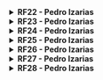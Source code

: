 <details>
  <summary><b> RF22 - Pedro Izarias  </b></summary>

#### Versões do Requisito
A tabela abaixo mostra as versões do requisito RF22.

**Tabela 90:** Versão do requisito RF22.

| Versão | Rastreabilidade |
| ------ | --------------- |
| Versão 1 | [RF22](Elicitacao/ResquisitosCorrigidos.md) |

**Autor:** [Pedro Izarias](https://github.com/Izarias)

#### Estrutura de Desenvolvimento do Requisito
A tabela abaixo mostra a estrutura do requisito RF22.

**Tabela 91:** Estrutura do requisito RF22.

| Características | Explicação | Rastreabilidade |
| --------------- | ---------- | --------------- |
| Nome do Requisito | Usuário empresa pode atualizar dados dos funcionários | [RF22](Elicitacao/ResquisitosCorrigidos.md) |
| Alocação no App | Na região de gerenciamento de funcionários | [Diagrama de Caso de Uso](ignore/IgnoreDiagramaCasoUso.md) |
| Resolução de requisitos em conflito | Este requisito não conflita com outros requisitos, mas necessita de uma base de dados atualizada e precisa. | - |
| Verificação | Verificar se a funcionalidade permite a atualização correta dos dados dos funcionários ou realizar testes com dados reais. | - |
| Correção de Defeitos | Através de relatórios e de feedbacks de usuários. | - |
| Análise de impacto na evolução | Baixo impacto: Afeta principalmente a interface de usuário e a atualização de dados de funcionários. | - |

**Autor:** [Pedro Izarias](https://github.com/Izarias)

#### Artefatos Gerados Pelos Requisitos Funcionais
A tabela abaixo mostra os artefatos gerados pelo requisito RF22.

**Tabela 92:** Artefatos Gerados pelo requisito RF22.

| Artefato | Identificador | Rastreabilidade |
| -------- | ------------- | --------------- |
| Cenário | <li> Atualização das Informações pessoais | [Cenários](modelagem/cenarios.md) |
| Léxico | **Verbo:** <br> <li> Atualizar dados pessoais <br> <br> **Objeto:** <br> <li> Perfil do Trabalhador  <br>  | [Léxicos](modelagem/lexico.md) |
| Casos de Uso | Não Possui | - |
| Especificação Suplementar | **Para a implementação:** <br> <li> RI01 - Integração com eSocial <br> <li> RI03 - Permitir integração com vários outros softwares <br> <br> **Para a confiabilidade:** <br> <li> CON02 - O sistema deve possuir as informações atualizadas e condizentes com a realidade. <br> <li> CON03 - O sistema deve manter íntegra as informações sobre o usuário e seus contratos de trabalho. | [Especificação Suplementar](modelagem/especSuplementar.md) |
| História de Usuário | HI05 - Alterar os dados do perfil  | [História de Usuário](modelagemAgil/historiaUsuario.md) |
| Backlog | <li> [Tema: TM02 - Contratos de Trabalho e Benefícios](modelagemAgil/backlog.md) <br> <li> [Épico: EP03 – Contratos](modelagemAgil/backlog.md) <br> <li> [História: HI22 - Como usuário, eu quero atualizar os dados dos funcionários para manter as informações atualizadas.](modelagemAgil/backlog.md) | [Backlog](modelagemAgil/backlog.md) |

**Autor:** [Pedro Izarias](https://github.com/Izarias)

#### Elos
A tabela abaixo mostra os elos do requisito RF22.

**Tabela 93:** Elos do requisito RF22.

| Tipo de Elo | Categoria         | Elementos Rastreáveis                                    | Descrição do ELO| Requisitos Relacionados | 
| -------------- | -----------------  | ----------------------------------------------------- | -------------| ---- |
| Recurso | Desenvolvimento | <li> Módulo de Atualização de Dados de Funcionários <br> <li> Banco de Dados para Armazenamento de Dados de Funcionários <br> <li> Interface de Usuário para Atualização de Dados. | O banco de dados para armazenar os dados dos funcionários atualizados e a interface de usuário para permitir a atualização dessas informações são recursos necessários. | **Os requisitos que fornecem os recursos necessários são:** <br> <br> Requisitos Funcionais: <br> <li> RF03: Usuário pode consultar suas informações pessoais <br> <li> RF04: Usuário pode atualizar suas informações pessoais <br> <br>  Requisitos não funcionais: <br> <li> RNF14: O aplicativo deve seguir padrões de design aceitos por empresas e instituições, com uma taxa de conformidade de 95% nas avaliações de usabilidade. <br> <li> RNF18: O sistema deve listar contratos de trabalho com todos os detalhes relevantes, atualizados em tempo real.|


**Autor:** [Pedro Izarias](https://github.com/Izarias)

</details>

<details>
  <summary><b> RF23 - Pedro Izarias  </b></summary>
A tabela abaixo mostra as versões do requisito RF23.

**Tabela 94:** Versão do requisito RF23.
  
#### Versões do Requisito

| Versão                              | Rastreabilidade                                  |
| ----------------------------------- | ------------------------------------------------ |
| Versão 1                            | [RF23](Elicitacao/ResquisitosCorrigidos.md)      |

- **Autor:** [Pedro Izarias](https://github.com/Izarias)

#### Estrutura de Desenvolvimento do Requisito
A tabela abaixo mostra a estrutura do requisito RF23.

**Tabela 95:** Estrutura do requisito RF23.

| Características                     | Explicação                                                                                  | Rastreabilidade                                      |
| ----------------------------------- | ------------------------------------------------------------------------------------------- | --------------------------------------------------- |
| Nome do Requisito                   | Usuário empresa pode consultar contratos de trabalho                            | [RF23](Elicitacao/ResquisitosCorrigidos.md)         |
| Alocação no App                     | Na área de configurações de perfil do usuário e dentro de cada seção de notificações específicas | [Diagrama de Caso de Uso](ignore/IgnoreDiagramaCasoUso.md) |
| Resolução de requisitos em conflito | Este requisito não conflita com outros requisitos, mas depende da funcionalidade de envio e recebimento de notificações. | -                                                   |
| Verificação                         | Verificar se o usuário pode configurar suas preferências de notificação e se as notificações são entregues corretamente. | Será realizada pelo grupo em breve                   |
| Correção de Defeitos                | Através de relatórios de feedbacks dos usuários.                                       | Não foi necessário corrigir falhas para esse requisito no decorrer do desenvolvimento. |
| Análise de impacto na evolução      | Baixo impacto: Afeta principalmente a interface de usuário e a funcionalidade de notificação. | -                                                   |

- **Autor:** [Pedro Izarias](https://github.com/Izarias)

#### Artefatos Gerados Pelos Requisitos Funcionais
A tabela abaixo mostra os artefatos gerados pelo requisito RF23.

**Tabela 96:** Artefatos Gerados pelo requisito RF23.

| Artefato                            | Identificador                                           | Rastreabilidade                               |
| ----------------------------------- | ------------------------------------------------------- | --------------------------------------------- |
| Cenário                             | - Não foi possível identificar um cenário específico para este requisito.                   | -                                             |
| Léxico                              | - Verbo: Consultar Vínculos Empregatícios <br> - Objeto: <br> Contrato de Trabalho <br>- Vínculo Empregatício | [Léxicos](modelagem/lexico.md)                |
| Casos de Uso                        | Não Possui           | -    |
| Especificação Suplementar           | - Para a implementação: [RI05 - Ter a capacidade de atender alterações de demanda no sistema, como mudanças em volumes de dados, de quantidade de transações ou de quantidade de usuários.](modelagem/especSuplementar.md) <br> - Para a confiabilidade: [CON05 - O sistema deve permitir que o usuário se recupere de problemas e erros. ](modelagem/especSuplementar.md) | [Especificação Suplementar](modelagem/especSuplementar.md) |
| História de Usuário                 |  HI06 - Visualizar contratos Antigo <br> HI08 - Visualizar gráficos de contratos <br> HI11 - Visualizar contratos Antigos    | [História de Usuário](modelagemAgil/historiaUsuario.md) |

- **Autor:** [Pedro Izarias](https://github.com/Izarias)

#### Os Elos
A tabela abaixo mostra os elos do requisito RF23.

**Tabela 97:** Elos do requisito RF23.

| Tipo de Elo | Categoria         | Elementos Rastreáveis                                    | Descrição do ELO| Requisitos Relacionados | 
| -------------- | -----------------  | ----------------------------------------------------- | -------------| ---- |
| Recurso | Desenvolvimento | <li> Módulo de Consulta de Contratos de Trabalho <br> <li> Banco de Dados para Armazenamento de Contratos de Trabalho <br> <li> Interface de Usuário para Consulta de Contratos. | O banco de dados para armazenar os contratos de trabalho e a interface de usuário para permitir a consulta dessas informações são recursos necessários. | **Os requisitos que fornecem os recursos necessários são:** <br> <br> Requisitos Funcionais: <br> <li> RF05: Usuário trabalhador pode consultar contratos de trabalho <br> <br>  Requisitos não funcionais: <br> <li> RNF18: O sistema deve listar contratos de trabalho com todos os detalhes relevantes, atualizados em tempo real.|

- **Autor:** [Pedro Izarias](https://github.com/Izarias)

</details>

<details>
  <summary><b> RF24 - Pedro Izarias  </b></summary>
A tabela abaixo mostra as versões do requisito RF24.

**Tabela 98:** Versão do requisito RF24.

#### Versões do Requisito

| Versão                              | Rastreabilidade                                  |
| ----------------------------------- | ------------------------------------------------ |
| Versão 1                            | [RF24](Elicitacao/ResquisitosCorrigidos.md)      |

- **Autor:** [Pedro Izarias](https://github.com/Izarias)

#### Estrutura de Desenvolvimento do Requisito
A tabela abaixo mostra a estrutura do requisito RF24.

**Tabela 99:** Estrutura do requisito RF24.

| Características                     | Explicação                                                                                  | Rastreabilidade                                      |
| ----------------------------------- | ------------------------------------------------------------------------------------------- | --------------------------------------------------- |
| Nome do Requisito                   | Usuário empresa pode gerar relatórios trabalhistas                                           | [RF24](Elicitacao/ResquisitosCorrigidos.md)         |
| Alocação no App                     | Na área de configurações de perfil do usuário e dentro de cada seção de feedback específica | [Diagrama de Caso de Uso](ignore/IgnoreDiagramaCasoUso.md) |
| Resolução de requisitos em conflito | Este requisito não conflita com outros requisitos, mas depende da funcionalidade de envio e recebimento de feedbacks. | -                                                   |
| Verificação                         | Verificar se o usuário pode acessar a função de enviar feedbacks e se esses feedbacks são recebidos e processados corretamente. | Será realizada pelo grupo em breve                   |
| Correção de Defeitos                | Através de relatórios de feedbacks dos usuários.                                       | Não foi necessário corrigir falhas para esse requisito no decorrer do desenvolvimento. |
| Análise de impacto na evolução      | Baixo impacto: Afeta principalmente a interface de usuário e a funcionalidade de feedback. | -                                                   |

- **Autor:** [Pedro Izarias](https://github.com/Izarias)

#### Artefatos Gerados Pelos Requisitos Funcionais
A tabela abaixo mostra os artefatos gerados pelo requisito RF24.

**Tabela 100:** Artefatos Gerados pelo requisito RF24.

| Artefato                            | Identificador                                           | Rastreabilidade                               |
| ----------------------------------- | ------------------------------------------------------- | --------------------------------------------- |
| Cenário                             | - Exportar Relatório de Vínculos Empregatícios                  | [Cenários](modelagem/cenarios.md)                                 |
| Léxico                              | - Verbo: Emitir PDF do Contrato de Trabalho <br> - Objeto: Informação do Contrato | [Léxicos](modelagem/lexico.md)                |
| Casos de Uso                        |       Não Possui              | -      |
| Especificação Suplementar           | - Para a implementação: [RI06 - Seguir os manuais de interface de acordo com o gov.br.](modelagem/especSuplementar.md) <br> - Para a confiabilidade: [CON06 - O sistema deve impedir que o usuário realize atividades que possam colocar a integridade do sistema e de outros usuários em risco.](modelagem/especSuplementar.md) | [Especificação Suplementar](modelagem/especSuplementar.md) |
| História de Usuário                 |   HI22 - Visualizar relatório de atividades da conta.   | [História de Usuário](modelagemAgil/historiaUsuario.md) |

- **Autor:** [Pedro Izarias](https://github.com/Izarias)

#### Os Elos
A tabela abaixo mostra os elos do requisito RF24.

**Tabela 101:** Elos do requisito RF24.

| Tipo de Elo | Categoria         | Elementos Rastreáveis                                    | Descrição do ELO| Requisitos Relacionados | 
| -------------- | -----------------  | ----------------------------------------------------- | -------------| ---- |
| Recurso | Desenvolvimento | <li> Módulo de Geração de Relatórios <br> <li> Banco de Dados para Armazenamento de Informações Trabalhistas <br> <li> Interface de Usuário para Geração de Relatórios. | O banco de dados para armazenar as informações trabalhistas e a interface de usuário para permitir a geração de relatórios são recursos necessários. | **Os requisitos que fornecem os recursos necessários são:** <br> <br> Requisitos Funcionais: <br> <li> RF06: Usuário trabalhador pode consultar benefícios <br> <br>  Requisitos não funcionais: <br> <li> RNF12: O sistema deve permitir a exportação de dados em formatos compatíveis com outros sistemas de gestão.|

- **Autor:** [Pedro Izarias](https://github.com/Izarias)

</details>

<details>
  <summary><b> RF25 - Pedro Izarias  </b></summary>
A tabela abaixo mostra as versões do requisito RF25.

**Tabela 102:** Versão do requisito RF25.

#### Versões do Requisito

| Versão                              | Rastreabilidade                                  |
| ----------------------------------- | ------------------------------------------------ |
| Versão 1                            | [RF25](Elicitacao/ResquisitosCorrigidos.md)      |

- **Autor:** [Pedro Izarias](https://github.com/Izarias)

#### Estrutura de Desenvolvimento do Requisito
A tabela abaixo mostra a estrutura do requisito RF25.

**Tabela 103:** Estrutura do requisito RF25.

| Características                     | Explicação                                                                                  | Rastreabilidade                                      |
| ----------------------------------- | ------------------------------------------------------------------------------------------- | --------------------------------------------------- |
| Nome do Requisito                   | Usuário empresa pode gerenciar contratos de trabalho (adicionar novos, atualizar já existentes e encerrar contratos) | [RF25](Elicitacao/ResquisitosCorrigidos.md)         |
| Alocação no App                     | Na área de gestão de recursos humanos e na seção de administração de contratos de trabalho | [Diagrama de Caso de Uso](ignore/IgnoreDiagramaCasoUso.md) |
| Resolução de requisitos em conflito | Este requisito não conflita diretamente com outros requisitos, mas requer integração com funcionalidades de gerenciamento de dados e segurança. | -                                                   |
| Verificação                         | Verificar se a funcionalidade permite adicionar, atualizar e encerrar contratos de trabalho de forma eficiente e segura. | Será realizada pelo grupo em breve                   |
| Correção de Defeitos                | Através de relatórios de erros e feedbacks dos usuários.                                       | Não foi necessário corrigir falhas para esse requisito no decorrer do desenvolvimento. |
| Análise de impacto na evolução      | Médio impacto: Afeta diretamente a gestão de recursos humanos e a administração de contratos de trabalho na empresa. | -                                                   |

- **Autor:** [Pedro Izarias](https://github.com/Izarias)

#### Artefatos Gerados Pelos Requisitos Funcionais
A tabela abaixo mostra os artefatos gerados pelo requisito RF25.

**Tabela 104:** Artefatos Gerados pelo requisito RF25.

| Artefato                            | Identificador                                           | Rastreabilidade                               |
| ----------------------------------- | ------------------------------------------------------- | --------------------------------------------- |
| Cenário                             | - Atualização dos Contratos de Trabalho                   | [Cenários](modelagem/cenarios.md)                                            |
| Léxico                              | - Verbo: <br>Adicionar Novo Contrato de Trabalho <br> Atualizar dados pessoais <br> - Objeto: Contrato de Trabalho <br> - Estado: <br> Contrato Ativo <br> Contrato Finalizado | [Léxicos](modelagem/lexico.md)                |
| Casos de Uso                        |    Não Possui     | -        |
| Especificação Suplementar           |  - Para a confiabilidade: [CON04 - O sistema deve seguir a Lei Geral de Proteção de Dados (LGPD).](modelagem/especSuplementar.md) | [Especificação Suplementar](modelagem/especSuplementar.md) |
| História de Usuário                 | HI09 - Realizar anotações em contratos <br> HI17 - Alterar Dados de Contrato     | [História de Usuário](modelagemAgil/historiaUsuario.md) |

- **Autor:** [Pedro Izarias](https://github.com/Izarias)

#### Os Elos
A tabela abaixo mostra os elos do requisito RF25.

**Tabela 105:** Elos do requisito RF25.

| Tipo de Elo | Categoria         | Elementos Rastreáveis                                    | Descrição do ELO| Requisitos Relacionados | 
| -------------- | -----------------  | ----------------------------------------------------- | -------------| ---- |
| Recurso | Desenvolvimento | <li> Módulo de Gerenciamento de Contratos de Trabalho <br> <li> Banco de Dados para Armazenamento de Contratos <br> <li> Interface de Usuário para Gerenciamento de Contratos. | O módulo de gerenciamento de contratos de trabalho e a interface de usuário para permitir o gerenciamento são recursos necessários. | **Os requisitos que fornecem os recursos necessários são:** <br> <br> Requisitos Funcionais: <br> <li> RF05: Usuário trabalhador pode consultar contratos de trabalho <br> <br>  Requisitos não funcionais: <br> <li> RNF18: O sistema deve listar contratos de trabalho com todos os detalhes relevantes, atualizados em tempo real.|

- **Autor:** [Pedro Izarias](https://github.com/Izarias)

</details>

<details>
  <summary><b> RF26 - Pedro Izarias  </b></summary>
A tabela abaixo mostra as versões do requisito RF26.

**Tabela 106:** Versão do requisito RF26.

#### Versões do Requisito

| Versão                              | Rastreabilidade                                  |
| ----------------------------------- | ------------------------------------------------ |
| Versão 1                            | [RF26](Elicitacao/ResquisitosCorrigidos.md)      |

- **Autor:** [Pedro Izarias](https://github.com/Izarias)

#### Estrutura de Desenvolvimento do Requisito
A tabela abaixo mostra a estrutura do requisito RF26.

**Tabela 107:** Estrutura do requisito RF26.

| Características                     | Explicação                                                                                  | Rastreabilidade                                      |
| ----------------------------------- | ------------------------------------------------------------------------------------------- | --------------------------------------------------- |
| Nome do Requisito                   | Usuário empresa pode cadastrar benefícios para a empresa | [RF26](Elicitacao/ResquisitosCorrigidos.md)         |
| Alocação no App                     | Na área de gestão de recursos humanos e na seção de administração de benefícios trabalhistas | [Diagrama de Caso de Uso](ignore/IgnoreDiagramaCasoUso.md) |
| Resolução de requisitos em conflito | Este requisito não conflita diretamente com outros requisitos, mas requer integração com funcionalidades de gerenciamento de dados e segurança. | -                                                   |
| Verificação                         | Verificar se a funcionalidade permite adicionar, atualizar e encerrar benefícios trabalhistas de forma eficiente e segura. | Será realizada pelo grupo em breve                   |
| Correção de Defeitos                | Através de relatórios de erros e feedbacks dos usuários.                                       | Não foi necessário corrigir falhas para esse requisito no decorrer do desenvolvimento. |
| Análise de impacto na evolução      | Médio impacto: Afeta diretamente a gestão de recursos humanos e a administração de benefícios trabalhistas na empresa. | -                                                   |

- **Autor:** [Pedro Izarias](https://github.com/Izarias)

#### Artefatos Gerados Pelos Requisitos Funcionais
A tabela abaixo mostra os artefatos gerados pelo requisito RF26.

**Tabela 108:** Artefatos Gerados pelo requisito RF26.

| Artefato                            | Identificador                                           | Rastreabilidade                               |
| ----------------------------------- | ------------------------------------------------------- | --------------------------------------------- |
| Cenário                             | - Criação do cenário Solicitar Benefício                   | [Cenários](modelagem/cenarios.md)                                            |
| Léxico                              |  - Objeto: Benefício | [Léxicos](modelagem/lexico.md)                |
| Casos de Uso                        |     Não Possui        | -       |
| Especificação Suplementar           | - Para a confiabilidade: [CON05 - O sistema deve permitir que o usuário se recupere de problemas e erros.](modelagem/especSuplementar.md) | [Especificação Suplementar](modelagem/especSuplementar.md) |
| História de Usuário                 | HI12 - Solicitar benefícios    | [História de Usuário](modelagemAgil/historiaUsuario.md) |

- **Autor:** [Pedro Izarias](https://github.com/Izarias)

#### Os Elos
A tabela abaixo mostra os elos do requisito RF26.

**Tabela 109:** Elos do requisito RF26.

| Tipo de Elo | Categoria         | Elementos Rastreáveis                                    | Descrição do ELO| Requisitos Relacionados | 
| -------------- | -----------------  | ----------------------------------------------------- | -------------| ---- |
| Recurso | Desenvolvimento | <li> Módulo de Cadastro de Benefícios <br> <li> Banco de Dados para Armazenamento de Benefícios <br> <li> Interface de Usuário para Cadastro de Benefícios. | O módulo de cadastro de benefícios e a interface de usuário para permitir o cadastro são recursos necessários. | **Os requisitos que fornecem os recursos necessários são:** <br> <br> Requisitos Funcionais: <br> <li> RF07: Usuário trabalhador pode consultar dados de contato <br> <br>  Requisitos não funcionais: <br> <li> RNF12: O sistema deve permitir a exportação de dados em formatos compatíveis com outros sistemas de gestão.|

- **Autor:** [Pedro Izarias](https://github.com/Izarias)

</details>

<details>
  <summary><b> RF27 - Pedro Izarias  </b></summary>
A tabela abaixo mostra as versões do requisito RF27.

**Tabela 110:** Versão do requisito RF27.

#### Versões do Requisito

| Versão                              | Rastreabilidade                                  |
| ----------------------------------- | ------------------------------------------------ |
| Versão 1                            | [RF27](Elicitacao/ResquisitosCorrigidos.md)      |

- **Autor:** [Pedro Izarias](https://github.com/Izarias)

#### Estrutura de Desenvolvimento do Requisito
A tabela abaixo mostra a estrutura do requisito RF27.

**Tabela 111:** Estrutura do requisito RF27.

| Características                     | Explicação                                                                                  | Rastreabilidade                                      |
| ----------------------------------- | ------------------------------------------------------------------------------------------- | --------------------------------------------------- |
| Nome do Requisito                   | Usuário empresa pode gerenciar benefícios trabalhistas | [RF27](Elicitacao/ResquisitosCorrigidos.md)         |
| Alocação no App                     | Na área de gestão de recursos humanos e na seção de administração de benefícios trabalhistas | [Diagrama de Caso de Uso](ignore/IgnoreDiagramaCasoUso.md) |
| Resolução de requisitos em conflito | Este requisito não conflita diretamente com outros requisitos, mas requer integração com funcionalidades de gerenciamento de dados e segurança. | -                                                   |
| Verificação                         | Verificar se a funcionalidade permite adicionar, atualizar e encerrar benefícios trabalhistas de forma eficiente e segura. | Será realizada pelo grupo em breve                   |
| Correção de Defeitos                | Através de relatórios de erros e feedbacks dos usuários.                                       | Não foi necessário corrigir falhas para esse requisito no decorrer do desenvolvimento. |
| Análise de impacto na evolução      | Médio impacto: Afeta diretamente a gestão de recursos humanos e a administração de benefícios trabalhistas na empresa. | -                                                   |

- **Autor:** [Pedro Izarias](https://github.com/Izarias)

#### Artefatos Gerados Pelos Requisitos Funcionais
A tabela abaixo mostra os artefatos gerados pelo requisito RF27.

**Tabela 112:** Artefatos Gerados pelo requisito RF27.

| Artefato                            | Identificador                                           | Rastreabilidade                               |
| ----------------------------------- | ------------------------------------------------------- | --------------------------------------------- |
| Cenário                             | - Consultar Seguro Desemprego                | [Cenários](modelagem/cenarios.md)             |
| Léxico                              | - Verbo: Solicitar Benefício <br> - Objeto: Benefício <br> - Estado: Benefício Aprovado | [Léxicos](modelagem/lexico.md)                |
| Casos de Uso                        | Não Possui      | -       |
| Especificação Suplementar           | - Para a confiabilidade: [CON06 - O sistema deve impedir que o usuário realize atividades que possam colocar a integridade do sistema e de outros usuários em risco. ](modelagem/especSuplementar.md) | [Especificação Suplementar](modelagem/especSuplementar.md) |
| História de Usuário                 | HI14 -  manual a respeito dos benefícios que tenho direito <br> HI13 -  Consultar dados a respeito de INSS e FGTS <br> HI11 - Visualizar contratos Antigos     | [História de Usuário](modelagemAgil/historiaUsuario.md) |

- **Autor:** [Pedro Izarias](https://github.com/Izarias)

#### Os Elos
A tabela abaixo mostra os elos do requisito RF27.

**Tabela 113:** Elos do requisito RF27.

| Tipo de Elo | Categoria         | Elementos Rastreáveis                                    | Descrição do ELO| Requisitos Relacionados | 
| -------------- | -----------------  | ----------------------------------------------------- | -------------| ---- |
| Recurso | Desenvolvimento | <li> Módulo de Gerenciamento de Benefícios Trabalhistas <br> <li> Banco de Dados para Armazenamento de Benefícios <br> <li> Interface de Usuário para Gerenciamento de Benefícios. | O módulo de gerenciamento de benefícios trabalhistas e a interface de usuário para permitir o gerenciamento são recursos necessários. | **Os requisitos que fornecem os recursos necessários são:** <br> <br> Requisitos Funcionais: <br> <li> RF08: Usuário pode gerenciar informações trabalhistas <br> <br>  Requisitos não funcionais: <br> <li> RNF12: O sistema deve permitir a exportação de dados em formatos compatíveis com outros sistemas de gestão.|

- **Autor:** [Pedro Izarias](https://github.com/Izarias)

</details>

<details>
  <summary><b> RF28 - Pedro Izarias  </b></summary>
A tabela abaixo mostra as versões do requisito RF28.

**Tabela 114:** Versão do requisito RF28.

#### Versões do Requisito

| Versão                              | Rastreabilidade                                  |
| ----------------------------------- | ------------------------------------------------ |
| Versão 1                            | [RF28](Elicitacao/ResquisitosCorrigidos.md)      |


- **Autor:** [Pedro Izarias](https://github.com/Izarias)

#### Estrutura de Desenvolvimento do Requisito
A tabela abaixo mostra a estrutura do requisito RF28.

**Tabela 115:** Estrutura do requisito RF28.

| Características                     | Explicação                                                                                  | Rastreabilidade                                      |
| ----------------------------------- | ------------------------------------------------------------------------------------------- | --------------------------------------------------- |
| Nome do Requisito                   | Usuário empresa escolher modo de status: "Possui vagas de emprego" ou "Não posui vagas de emprego"                 | [RF28](Elicitacao/ResquisitosCorrigidos.md)         |
| Alocação no App                     | Na área de gestão de recursos humanos e na seção de administração de dados dos funcionários  | [Diagrama de Caso de Uso](ignore/IgnoreDiagramaCasoUso.md) |
| Resolução de requisitos em conflito | Este requisito não conflita diretamente com outros requisitos, mas requer integração com funcionalidades de gerenciamento de dados e segurança. | -                                                   |
| Verificação                         | Verificar se a funcionalidade permite acesso, atualização e gerenciamento eficiente dos dados pessoais e contratuais dos funcionários. | Será realizada pelo grupo em breve                   |
| Correção de Defeitos                | Através de relatórios de erros e feedbacks dos usuários.                                       | Não foi necessário corrigir falhas para esse requisito no decorrer do desenvolvimento. |
| Análise de impacto na evolução      | Médio impacto: Afeta diretamente a gestão de recursos humanos e a administração de dados dos funcionários na empresa. | -       |

- **Autor:** [Pedro Izarias](https://github.com/Izarias)
- 
#### Artefatos Gerados Pelos Requisitos Funcionais
A tabela abaixo mostra os artefatos gerados pelo requisito RF28.

**Tabela 116:** Artefatos Gerados pelo requisito RF28.

| Artefato                            | Identificador                                           | Rastreabilidade                               |
| ----------------------------------- | ------------------------------------------------------- | --------------------------------------------- |
| Cenário                             | - Escolher Modo de Status de Procura de Emprego                  | [Cenários](modelagem/cenarios.md)                          |
| Léxico                              |  - Estado: Conexão Estável <br> Não Autorizado | [Léxicos](modelagem/lexico.md)                |
| Casos de Uso                        | Não Possui  | -    |
| Especificação Suplementar           | - Para a implementação: [RI08 - Garantir as condições de preservação da privacidade das informações do cidadão.](modelagem/especSuplementar.md) <br> - Para a confiabilidade: [CON02 - O sistema deve possuir as informações atualizadas e condizentes com a realidade.](modelagem/especSuplementar.md) | [Especificação Suplementar](modelagem/especSuplementar.md) |
| História de Usuário                 |     HI18 - Publicar Vagas Disponíveis no Mural de Vagas <br>   HI20 - Status de contratação   | [História de Usuário](modelagemAgil/historiaUsuario.md) |

- **Autor:** [Pedro Izarias](https://github.com/Izarias)

#### Os Elos
A tabela abaixo mostra os elos do requisito RF28.

**Tabela 117:** Elos do requisito RF28.

| Tipo de Elo | Categoria         | Elementos Rastreáveis                                    | Descrição do ELO| Requisitos Relacionados | 
| -------------- | -----------------  | ----------------------------------------------------- | -------------| ---- |
| Recurso | Desenvolvimento | <li> Interface de Usuário para Configuração de Status de Vagas de Emprego <br> <li> Integração com Sistema para Atualização em Tempo Real <br> <li> Garantia de Acessibilidade das Informações aos Candidatos. | A interface para configuração do status e a integração com o sistema são recursos essenciais para o requisito. | **Os requisitos que fornecem os recursos necessários são:** <br> <br> Requisitos Funcionais: <br> <li> RF10: Usuário pode buscar vagas de emprego disponíveis <br> <br>  Requisitos não funcionais: <br> <li> RNF15: O sistema deve garantir que as informações de vagas de emprego sejam atualizadas em tempo real.|

- **Autor:** [Pedro Izarias](https://github.com/Izarias)

</details>
